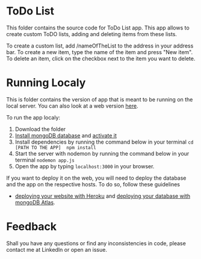 # ToDo List
This folder contains the source code for ToDo List app. This app allows to create custom ToDO lists, adding and deleting items from these lists.  

To create a custom list, add /nameOfTheList to the address in your address bar. To create a new item, type the name of the item and press "New item".
To delete an item, click on the checkbox next to the item you want to delete.

# Running Localy
This is folder contains the version of app that is meant to be running on the local server. You can also look at a web version [here]().

To run the app localy:
1. Download the folder
2. [Install mongoDB database]() and [activate it]()
3. Install dependencies by running the command below in your terminal
  `cd [PATH TO THE APP] 
  npm install`
4. Start the server with nodemon by running the command below in your terminal
  `nodemon app.js `
5. Open the app by typing `localhost:3000` in your browser.

If you want to deploy it on the web, you will need to deploy the database and the app on the respective hosts. To do so, follow these guidelines
- [deploying your website with Heroku]() and [deploying your database with mongoDB Atlas]().

# Feedback
Shall you have any questions or find any inconsistencies in code, please contact me at LinkedIn or open an issue.
